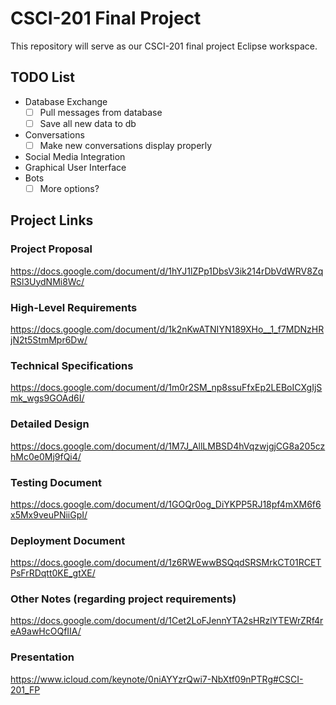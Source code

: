 # CSCI-201 Final Project
This repository will serve as our CSCI-201 final project Eclipse workspace.

## TODO List
- Database Exchange
  - [ ] Pull messages from database
  - [ ] Save all new data to db
- Conversations
  - [ ] Make new conversations display properly
- Social Media Integration
- Graphical User Interface
- Bots
  - [ ] More options?

## Project Links

### Project Proposal
https://docs.google.com/document/d/1hYJ1lZPp1DbsV3ik214rDbVdWRV8ZqRSl3UydNMi8Wc/

### High-Level Requirements
https://docs.google.com/document/d/1k2nKwATNIYN189XHo__1_f7MDNzHRjN2t5StmMpr6Dw/

### Technical Specifications
https://docs.google.com/document/d/1m0r2SM_np8ssuFfxEp2LEBoICXgIjSmk_wgs9GOAd6I/

### Detailed Design
https://docs.google.com/document/d/1M7J_AllLMBSD4hVqzwjgjCG8a205czhMc0e0Mj9fQi4/

### Testing Document
https://docs.google.com/document/d/1GOQr0og_DiYKPP5RJ18pf4mXM6f6x5Mx9veuPNiiGpI/

### Deployment Document
https://docs.google.com/document/d/1z6RWEwwBSQqdSRSMrkCT01RCETPsFrRDqtt0KE_gtXE/

### Other Notes (regarding project requirements)
https://docs.google.com/document/d/1Cet2LoFJennYTA2sHRzlYTEWrZRf4reA9awHcOQfIIA/

### Presentation
https://www.icloud.com/keynote/0niAYYzrQwi7-NbXtf09nPTRg#CSCI-201_FP
